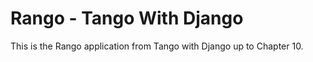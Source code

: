 # Rango - Tango With Django

This is the Rango application from Tango with Django up to Chapter 10.
